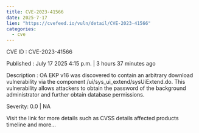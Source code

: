 ```yaml
--- 
title: CVE-2023-41566
date: 2025-7-17
lien: "https://cvefeed.io/vuln/detail/CVE-2023-41566"
categories:
  - cve
---
```


CVE ID : CVE-2023-41566

Published :  July 17
2025
4:15 p.m. | 3 hours
37 minutes ago

Description : OA EKP v16 was discovered to contain an arbitrary download vulnerability via the component /ui/sys_ui_extend/sysUiExtend.do. This vulnerability allows attackers to obtain the password of the background administrator and further obtain database permissions.

Severity: 0.0 | NA

Visit the link for more details
such as CVSS details
affected products
timeline
and more...
